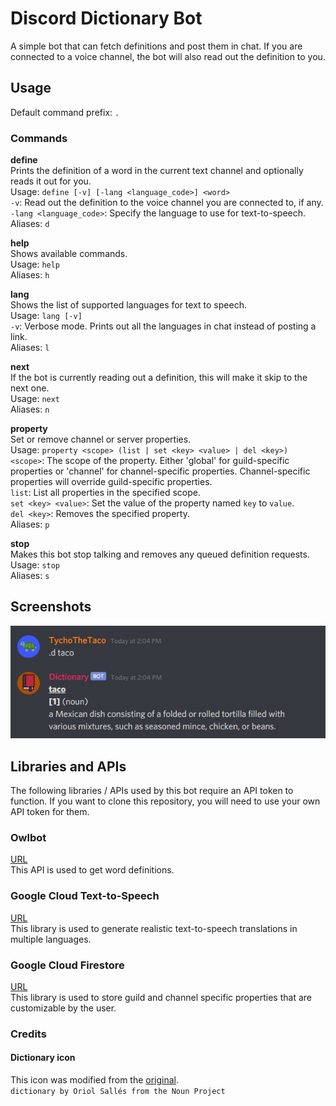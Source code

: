 # Discord Dictionary Bot

A simple bot that can fetch definitions and post them in chat. If you are connected to a voice channel, the bot will also read out the definition to you.

## Usage
Default command prefix: `.`<br>

### Commands
**define**<br>
Prints the definition of a word in the current text channel and optionally reads it out for you.<br>
Usage: `define [-v] [-lang <language_code>] <word>`<br>
`-v`: Read out the definition to the voice channel you are connected to, if any.<br>
`-lang <language_code>`: Specify the language to use for text-to-speech.<br>
Aliases: `d`<br>

**help**<br>
Shows available commands.<br>
Usage: `help`<br>
Aliases: `h`<br>

**lang**<br>
Shows the list of supported languages for text to speech.<br>
Usage: `lang [-v]`<br>
`-v`: Verbose mode. Prints out all the languages in chat instead of posting a link.<br>
Aliases: `l`<br>

**next**<br>
If the bot is currently reading out a definition, this will make it skip to the next one.<br>
Usage: `next`<br>
Aliases: `n`<br>

**property**<br>
Set or remove channel or server properties.<br>
Usage: `property <scope> (list | set <key> <value> | del <key>)`<br>
`<scope>`: The scope of the property. Either 'global' for guild-specific properties or 'channel' for channel-specific properties. Channel-specific properties will override guild-specific properties.<br>
`list`: List all properties in the specified scope.<br>
`set <key> <value>`: Set the value of the property named `key` to `value`.<br>
`del <key>`: Removes the specified property.<br>
Aliases: `p`<br>

**stop**<br>
Makes this bot stop talking and removes any queued definition requests.<br>
Usage: `stop`<br>
Aliases: `s`<br>

## Screenshots
![test](https://github.com/TychoTheTaco/Discord-Dictionary-Bot/blob/master/media/taco.jpg)

## Libraries and APIs
The following libraries / APIs used by this bot require an API token to function. If you want to clone this repository, you will need to use your own API token for them.<br>

### Owlbot
[URL](https://owlbot.info/)<br>
This API is used to get word definitions.

### Google Cloud Text-to-Speech
[URL](https://cloud.google.com/text-to-speech)<br>
This library is used to generate realistic text-to-speech translations in multiple languages.

### Google Cloud Firestore
[URL](https://firebase.google.com/products/firestore)<br>
This library is used to store guild and channel specific properties that are customizable by the user.

### Credits
#### Dictionary icon
This icon was modified from the [original](https://thenounproject.com/term/dictionary/653775/).<br>
`dictionary by Oriol Sallés from the Noun Project`
